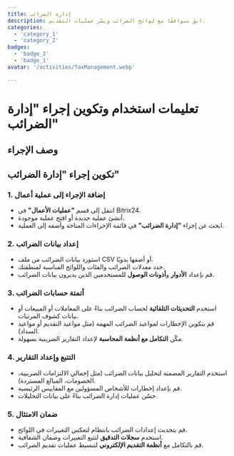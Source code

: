 ```yaml
---
title: إدارة الضرائب
description: ابقَ متوافقًا مع لوائح الضرائب ويسّر عمليات التقديم.
categories: 
  - 'category_1'
  - 'category_2'
badges: 
  - 'badge_2'
  - 'badge_1'
avatar: '/activities/TaxManagement.webp'

---
```

# تعليمات استخدام وتكوين إجراء "إدارة الضرائب"

## وصف الإجراء

## **تكوين إجراء "إدارة الضرائب"**

### 1. إضافة الإجراء إلى عملية أعمال
- انتقل إلى قسم **"عمليات الأعمال"** في Bitrix24.
- أنشئ عملية جديدة أو افتح عملية موجودة.
- ابحث عن إجراء **"إدارة الضرائب"** في قائمة الإجراءات المتاحة وأضفه إلى العملية.

### 2. إعداد بيانات الضرائب
- استورد بيانات الضرائب من ملف CSV أو أضفها يدويًا.
- حدد معدلات الضرائب والفئات واللوائح المناسبة لمنطقتك.
- قم بإعداد **الأدوار** و**أذونات الوصول** للمستخدمين الذين يديرون بيانات الضرائب.

### 3. أتمتة حسابات الضرائب
- استخدم **التحديثات التلقائية** لحساب الضرائب بناءً على المعاملات أو المبيعات أو بيانات كشوف المرتبات.
- قم بتكوين الإخطارات لمواعيد الضرائب المهمة (مثل مواعيد التقديم أو مواعيد السداد).
- مكّن **التكامل مع أنظمة المحاسبة** لإعداد التقارير الضريبية بسهولة.

### 4. التتبع وإعداد التقارير
- استخدم التقارير المضمنة لتحليل بيانات الضرائب (مثل إجمالي الالتزامات الضريبية، الخصومات، المبالغ المستردة).
- قم بإعداد إخطارات للأشخاص المسؤولين مع المقاييس الرئيسية.
- حسّن عمليات إدارة الضرائب بناءً على بيانات التحليلات.

### 5. ضمان الامتثال
- قم بتحديث إعدادات الضرائب بانتظام لتعكس التغييرات في اللوائح.
- استخدم **سجلات التدقيق** لتتبع التغييرات وضمان الشفافية.
- قم بالتكامل مع **أنظمة التقديم الإلكتروني** لتبسيط عمليات تقديم الضرائب.